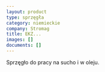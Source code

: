 ```yaml
---
layout: product
type: sprzęgła
category: niemieckie
company: Stromag
title: EKZ...
images: []
documents: []
---
```

Sprzęgło do pracy na sucho i w oleju.